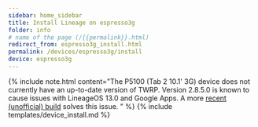 ```yaml
---
sidebar: home_sidebar
title: Install Lineage on espresso3g
folder: info
# name of the page (/{{permalink}}.html)
redirect_from: espresso3g_install.html
permalink: /devices/espresso3g/install
device: espresso3g
---
```

{% include note.html content="The P5100 (Tab 2 10.1' 3G) device does not currently have an up-to-date version of TWRP. Version 2.8.5.0 is known to cause issues with LineageOS 13.0 and Google Apps. A more [recent (unofficial) build](https://forum.xda-developers.com/galaxy-tab-2/galaxy-tab-2-unified/recovery-team-win-recovery-project-twrp-t3464050) solves this issue. " %}
{% include templates/device_install.md %}
